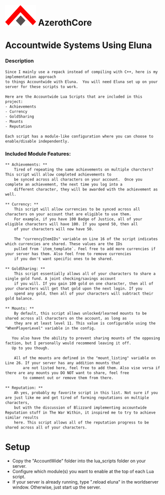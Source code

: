 # ![logo](https://raw.githubusercontent.com/azerothcore/azerothcore.github.io/master/images/logo-github.png) AzerothCore

# Accountwide Systems Using Eluna

### Description

	Since I mainly use a repack instead of compiling with C++, here is my implementation approach
	to things Accountwide with Eluna.  You will need Eluna set up on your server for these scripts to work.

	Here are the Accountwide Lua Scripts that are included in this project:
	- Achievements
	- Currency
 	- GoldSharing
	- Mounts
	- Reputation

  	Each script has a module-like configuration where you can choose to enable/disable independently.

### Included Module Features:
	** Achievements: **
 		Tired of repeating the same achievements on multiple charcters? This script will allow completed achievements to
   		be synced across all characters on your account.  Once you complete an achievement, the next time you log into a 
     	different character, they will be awarded with the achievement as well.
	
 	** Currency: **
       	This script will allow currencies to be synced across all characters on your account that are eligible to use them.
		For example, if you have 100 Badge of Justice, all of your eligible characters will have 100. If you spend 50, then all
 		of your characters will now have 50.  
  	
		The "currencyItemIDs" variable on Line 16 of the script indicates which currencies are shared. These values are the IDs 
		pulled from `item_template`. Feel free to add more currencies if your server has them. Also feel free to remove currencies
 		if you don't want specific ones to be shared.
	
 	** GoldSharing: **
  		This script essentially allows all of your characters to share a single gold fund. A joint checking/savings account
    	if you will. If you gain 100 gold on one character, then all of your characters will get that gold upon the next login. If you
     	spend any gold, then all of your characters will subtract their gold balance.
	
 	** Mounts: **
  		By default, this script allows unlocked/learned mounts to be shared across all characters on the account, as long as
    	they are at least level 11. This value is configurable using the "WhenPlayerLevel" variable in the config.
      	
       You also have the ability to prevent sharing mounts of the opposing faction, but I personally would recommend leaving it off.
       Up to you though.
		
  		All of the mounts are defined in the "mount_listing" variable on Line 26. If your server has any addition mounts that
    		are not listed here, feel free to add them. Also vise versa if there are any mounts you DO NOT want to share, feel free
      		to comment out or remove them from there.
	
 	** Reputation: **
     	Ah yes, probably my favorite script in this list. Not sure if you are just like me and get tired of farming reputations on multiple characters, 
       	but with the discussion of Blizzard implementing accountwide Reputation stuff in The War Within, it inspired me to try to achieve similar results
	 	here. This script allows all of the reputation progress to be shared across all of your characters.


# Setup

- Copy the "AccountWide" folder into the lua_scripts folder on your server.
- Configure which module(s) you want to enable at the top of each Lua script.
- If your server is already running, type ".reload eluna" in the worldserver window.  Otherwise, just start up the server.
